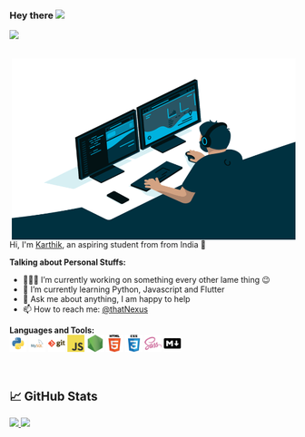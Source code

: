### Hey there <img src="https://media.giphy.com/media/hvRJCLFzcasrR4ia7z/giphy.gif" width="25px">

![](https://komarev.com/ghpvc/?username=nexus-codes)

<br />
 <img align="right" alt="GIF" src="https://github.com/dopewind/dopewind/blob/master/code.gif?raw=true" width="500" height="320" />

Hi, I'm [Karthik](https://nexus-codes.github.io), an aspiring student from from India 🚀

  
**Talking about Personal Stuffs:**

- 👨🏽‍💻 I’m currently working on something every other lame thing :wink:
- 🌱 I’m currently learning Python, Javascript and Flutter
- 💬 Ask me about anything, I am happy to help
- 📫 How to reach me: [@thatNexus](https://twitter.com/thatNexus)

**Languages and Tools:**  
<code><img height="30" src="https://raw.githubusercontent.com/github/explore/80688e429a7d4ef2fca1e82350fe8e3517d3494d/topics/python/python.png"></code>
<code><img height="30" src="https://raw.githubusercontent.com/github/explore/80688e429a7d4ef2fca1e82350fe8e3517d3494d/topics/mysql/mysql.png"></code>
<code><img height="30" src="https://raw.githubusercontent.com/github/explore/80688e429a7d4ef2fca1e82350fe8e3517d3494d/topics/git/git.png"></code>
<code><img height="30" src="https://raw.githubusercontent.com/github/explore/80688e429a7d4ef2fca1e82350fe8e3517d3494d/topics/javascript/javascript.png"></code>
<code><img height="30" src="https://raw.githubusercontent.com/github/explore/80688e429a7d4ef2fca1e82350fe8e3517d3494d/topics/nodejs/nodejs.png"></code>
<code><img height="30" src="https://raw.githubusercontent.com/github/explore/80688e429a7d4ef2fca1e82350fe8e3517d3494d/topics/html/html.png"></code>
<code><img height="30" src="https://raw.githubusercontent.com/github/explore/80688e429a7d4ef2fca1e82350fe8e3517d3494d/topics/css/css.png"></code>
<code><img height="30" src="https://raw.githubusercontent.com/github/explore/80688e429a7d4ef2fca1e82350fe8e3517d3494d/topics/sass/sass.png"></code>
<code><img height="30" src="https://raw.githubusercontent.com/github/explore/80688e429a7d4ef2fca1e82350fe8e3517d3494d/topics/markdown/markdown.png"></code>

<br />



## 📈 GitHub Stats

<a href="https://github.com/anuraghazra/github-readme-stats">
  <img style="height: 180;width: 180;" src="https://github-readme-stats.vercel.app/api/top-langs/?username=nexus-codes&theme=radical" />
</a>
<a href="https://github.com/anuraghazra/github-readme-stats">
  <img src="https://github-readme-stats.vercel.app/api?username=nexus-codes&count_private=true&theme=radical" />
</a>




